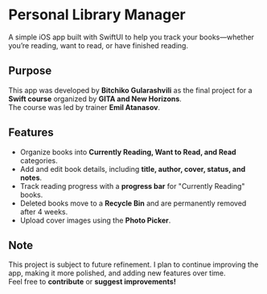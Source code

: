 # Personal Library Manager  

A simple iOS app built with SwiftUI to help you track your books—whether you’re reading, want to read, or have finished reading.  

## Purpose  
This app was developed by **Bitchiko Gularashvili** as the final project for a **Swift course** organized by **GITA and New Horizons**.  
The course was led by trainer **Emil Atanasov**.  

## Features  
- Organize books into **Currently Reading, Want to Read, and Read** categories.  
- Add and edit book details, including **title, author, cover, status, and notes**.  
- Track reading progress with a **progress bar** for "Currently Reading" books.  
- Deleted books move to a **Recycle Bin** and are permanently removed after 4 weeks.  
- Upload cover images using the **Photo Picker**.  

## Note  
This project is subject to future refinement. I plan to continue improving the app, making it more polished, and adding new features over time.  
Feel free to **contribute** or **suggest improvements!**  
